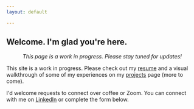 ```yaml
---
layout: default

---
```


## Welcome. I'm glad you're here. 

<p align="center"><i>This page is a work in progress. Please stay tuned for updates!</i></p>

This site is a work in progress. Please check out my [resume](https://nayp3.github.io/resume) and a visual walkthrough of some of my experiences on my [projects](https://nayp3.github.io/portfolio) page (more to come). 

I'd welcome requests to connect over coffee or Zoom. You can connect with me on [LinkedIn](https://www.linkedin.com/in/naypetrucelli/) or complete the form below. 

